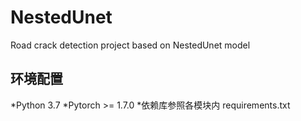 # NestedUnet
Road crack detection project based on NestedUnet model

## 环境配置
*Python 3.7
*Pytorch >= 1.7.0
*依赖库参照各模块内 requirements.txt


